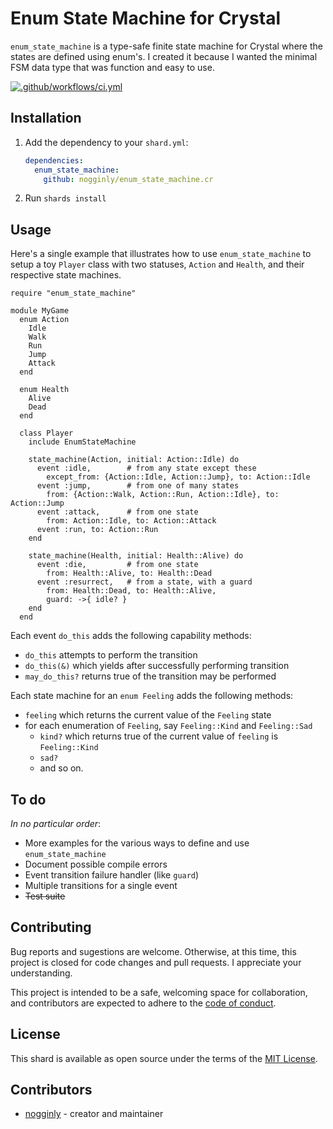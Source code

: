 # Enum State Machine for Crystal

`enum_state_machine` is a type-safe finite state machine for Crystal where the states are defined using enum's. I created it because I wanted the minimal FSM data type that was function and easy to use.

[![.github/workflows/ci.yml](https://github.com/nogginly/enum_state_machine.cr/actions/workflows/ci.yml/badge.svg)](https://github.com/nogginly/enum_state_machine.cr/actions/workflows/ci.yml)

## Installation

1. Add the dependency to your `shard.yml`:

   ```yaml
   dependencies:
     enum_state_machine:
       github: nogginly/enum_state_machine.cr
   ```

2. Run `shards install`

## Usage

Here's a single example that illustrates how to use `enum_state_machine` to setup a toy `Player` class with two statuses, `Action` and `Health`, and their respective state machines.

```cr
require "enum_state_machine"

module MyGame
  enum Action
    Idle
    Walk
    Run
    Jump
    Attack
  end

  enum Health
    Alive
    Dead
  end

  class Player
    include EnumStateMachine

    state_machine(Action, initial: Action::Idle) do
      event :idle,        # from any state except these
        except_from: {Action::Idle, Action::Jump}, to: Action::Idle
      event :jump,        # from one of many states
        from: {Action::Walk, Action::Run, Action::Idle}, to: Action::Jump
      event :attack,      # from one state
        from: Action::Idle, to: Action::Attack
      event :run, to: Action::Run
    end

    state_machine(Health, initial: Health::Alive) do
      event :die,         # from one state
        from: Health::Alive, to: Health::Dead
      event :resurrect,   # from a state, with a guard
        from: Health::Dead, to: Health::Alive,
        guard: ->{ idle? }
    end
  end
```

Each event `do_this` adds the following capability methods:

- `do_this` attempts to perform the transition
- `do_this(&)` which yields after successfully performing transition
- `may_do_this?` returns true of the transition may be performed

Each state machine for an `enum Feeling` adds the following methods:

- `feeling` which returns the current value of the `Feeling` state
- for each enumeration of `Feeling`, say `Feeling::Kind` and `Feeling::Sad`
  - `kind?` which returns true of the current value of `feeling` is `Feeling::Kind`
  - `sad?`
  - and so on.

## To do

_In no particular order_:

- More examples for the various ways to define and use `enum_state_machine`
- Document possible compile errors
- Event transition failure handler (like `guard`)
- Multiple transitions for a single event
- ~~Test suite~~

## Contributing

Bug reports and sugestions are welcome. Otherwise, at this time, this project is closed for code changes and pull requests. I appreciate your understanding.

This project is intended to be a safe, welcoming space for collaboration, and contributors are expected to adhere to the [code of conduct](https://www.contributor-covenant.org/version/1/4/code-of-conduct/).

## License

This shard is available as open source under the terms of the [MIT License](https://opensource.org/licenses/MIT).

## Contributors

- [nogginly](https://github.com/nogginly) - creator and maintainer
